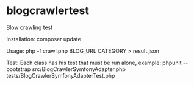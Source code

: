 # blogcrawlertest
Blow crawling test

Installation:
composer update

Usage:
php -f crawl.php BLOG_URL CATEGORY > result.json

Test:
Each class has his test that must be run alone, example:
phpunit --bootstrap src/BlogCrawlerSymfonyAdapter.php tests/BlogCrawlerSymfonyAdapterTest.php
